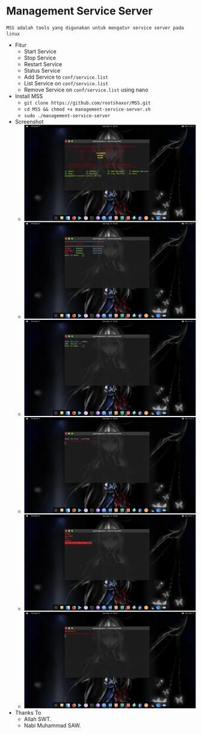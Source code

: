 # Management Service Server

    MSS adalah tools yang digunakan untuk mengatur service server pada linux 

- Fitur 
    - Start Service
    - Stop Service
    - Restart Service
    - Status Service
    - Add Service to `conf/service.list`
    - List Service on `conf/service.list`
    - Remove Service on `conf/service.list` using nano
- Install MSS
    - `git clone https://github.com/rootshaxor/MSS.git`
    - `cd MSS && chmod +x management-service-server.sh`
    - `sudo ./management-service-server`
- Screenshot
    - ![gambar1](https://raw.githubusercontent.com/rootshaxor/MSS/master/screenshot/1_main-menu.png)
    - ![gambar2](https://raw.githubusercontent.com/rootshaxor/MSS/master/screenshot/2_running-status.png)
    - ![gambar3](https://raw.githubusercontent.com/rootshaxor/MSS/master/screenshot/3.1_add-service.png)
    - ![gambar4](https://raw.githubusercontent.com/rootshaxor/MSS/master/screenshot/3.2_add-not-found-service.png)
    - ![gambar5](https://raw.githubusercontent.com/rootshaxor/MSS/master/screenshot/4_service-list.png)
    - ![gambar6](https://raw.githubusercontent.com/rootshaxor/MSS/master/screenshot/5_remove-service-manualy.png)
- Thanks To
    - Allah SWT.
    - Nabi Muhammad SAW.